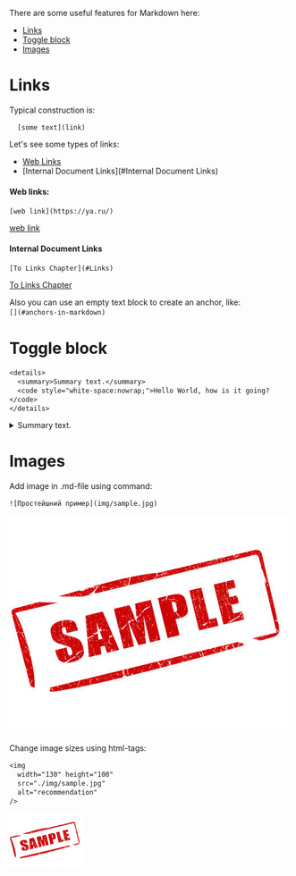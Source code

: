 There are some useful features for Markdown here:
* [Links](#Links)
* [Toggle block](#Toggle-block)
* [Images](#Images)

# Links
Typical construction is:
```
  [some text](link)
```

Let's see some types of links:
* [Web Links](#Web-links)
* [Internal Document Links](#Internal Document Links)


#### Web links:
```
[web link](https://ya.ru/)
```
[web link](https://ya.ru/)

#### Internal Document Links
```
[To Links Chapter](#Links)
```
[To Links Chapter](#Links)

Also you can use an empty text block to create an anchor, like:  
`[](#anchors-in-markdown)`



# Toggle block
```
<details>
  <summary>Summary text.</summary>
  <code style="white-space:nowrap;">Hello World, how is it going?</code>
</details>
```
<details>
<summary>Summary text.</summary>
<code style="white-space:nowrap;">Hello World, how is it going?</code>
</details>

# Images

Add image in .md-file using command:
```
![Простейшний пример](img/sample.jpg)
```
![Простейшний пример](./img/sample.jpg)

Change image sizes using html-tags:
```
<img
  width="130" height="100"
  src="./img/sample.jpg"
  alt="recommendation"
/>
```
<img
  width="130" height="100"
  src="./img/sample.jpg"
  alt="recommendation"
/>
